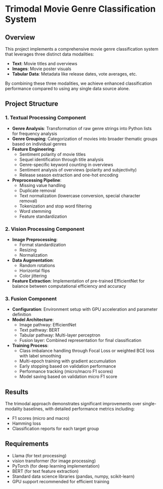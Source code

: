 # Trimodal Movie Genre Classification System

## Overview
This project implements a comprehensive movie genre classification system that leverages three distinct data modalities:
- **Text**: Movie titles and overviews
- **Images**: Movie poster visuals
- **Tabular Data**: Metadata like release dates, vote averages, etc.

By combining these three modalities, we achieve enhanced classification performance compared to using any single data source alone.

## Project Structure

### 1. Textual Processing Component
- **Genre Analysis**: Transformation of raw genre strings into Python lists for frequency analysis
- **Genre Grouping**: Categorization of movies into broader thematic groups based on individual genres
- **Feature Engineering**:
  - Sentiment polarity of movie titles
  - Sequel identification through title analysis
  - Genre-specific keyword counting in overviews
  - Sentiment analysis of overviews (polarity and subjectivity)
  - Release season extraction and one-hot encoding
- **Preprocessing Pipeline**:
  - Missing value handling
  - Duplicate removal
  - Text normalization (lowercase conversion, special character removal)
  - Tokenization and stop word filtering
  - Word stemming
  - Feature standardization

### 2. Vision Processing Component
- **Image Preprocessing**: 
  - Format standardization
  - Resizing
  - Normalization
- **Data Augmentation**:
  - Random rotations
  - Horizontal flips
  - Color jittering
- **Feature Extraction**: Implementation of pre-trained EfficientNet for balance between computational efficiency and accuracy

### 3. Fusion Component
- **Configuration**: Environment setup with GPU acceleration and parameter definition
- **Model Architecture**:
  - Image pathway: EfficientNet
  - Text pathway: BERT
  - Tabular pathway: Multi-layer perceptron
  - Fusion layer: Combined representation for final classification
- **Training Process**:
  - Class imbalance handling through Focal Loss or weighted BCE loss with label smoothing
  - Multi-epoch training with gradient accumulation
  - Early stopping based on validation performance
  - Performance tracking (micro/macro F1 scores)
  - Model saving based on validation micro F1 score

## Results
The trimodal approach demonstrates significant improvements over single-modality baselines, with detailed performance metrics including:
- F1 scores (micro and macro)
- Hamming loss
- Classification reports for each target group

## Requirements
- Llama (for text processing)
- vision transformer (for image processing)
- PyTorch (for deep learning implementation)
- BERT (for text feature extraction)
- Standard data science libraries (pandas, numpy, scikit-learn)
- GPU support recommended for efficient training


